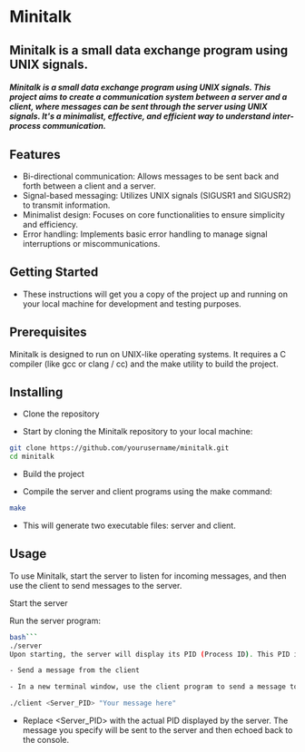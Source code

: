 # Minitalk

## Minitalk is a small data exchange program using UNIX signals.

##### Minitalk is a small data exchange program using UNIX signals. This project aims to create a communication system between a server and a client, where messages can be sent through the server using UNIX signals. It's a minimalist, effective, and efficient way to understand inter-process communication.

## Features
- Bi-directional communication: Allows messages to be sent back and forth between a client and a server.
- Signal-based messaging: Utilizes UNIX signals (SIGUSR1 and SIGUSR2) to transmit information.
- Minimalist design: Focuses on core functionalities to ensure simplicity and efficiency.
- Error handling: Implements basic error handling to manage signal interruptions or miscommunications.
## Getting Started
+ These instructions will get you a copy of the project up and running on your local machine for development and testing purposes.

## Prerequisites
Minitalk is designed to run on UNIX-like operating systems. It requires a C compiler (like gcc or clang / cc) and the make utility to build the project.

## Installing
- Clone the repository

- Start by cloning the Minitalk repository to your local machine:

```sh
git clone https://github.com/yourusername/minitalk.git
cd minitalk
```

- Build the project

- Compile the server and client programs using the make command:

```sh
make
```

- This will generate two executable files: server and client.

## Usage
To use Minitalk, start the server to listen for incoming messages, and then use the client to send messages to the server.

Start the server

Run the server program:

```sh
bash```
./server
Upon starting, the server will display its PID (Process ID). This PID is used by the client to send messages to the server.

- Send a message from the client

- In a new terminal window, use the client program to send a message to the server using its PID:

./client <Server_PID> "Your message here"

```
+ Replace <Server_PID> with the actual PID displayed by the server. The message you specify will be sent to the server and then echoed back to the console.